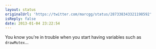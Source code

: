 ```yaml
---
layout: status
originalUrl: 'https://twitter.com/marcgg/status/287338343321198592'
isReply: false
date: 2013-01-04 23:22:54
---
```


You know you're in trouble when you start having variables such as `drawMutex`...
